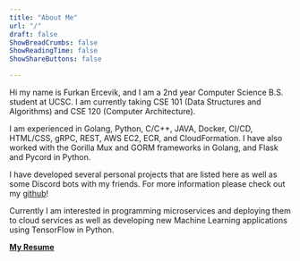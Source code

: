 ```yaml
---
title: "About Me"
url: "/"
draft: false
ShowBreadCrumbs: false
ShowReadingTime: false
ShowShareButtons: false

---
```

Hi my name is Furkan Ercevik, and I am a 2nd year Computer Science B.S. student at UCSC. I am currently taking CSE 101 (Data Structures and Algorithms) and CSE 120 (Computer Architecture). 

I am experienced in Golang, Python, C/C++, JAVA, Docker, CI/CD, HTML/CSS, gRPC, REST, AWS EC2, ECR, and CloudFormation. I have also worked with the Gorilla Mux and GORM frameworks in Golang, and Flask and Pycord in Python.

I have developed several personal projects that are listed here as well as some Discord bots with my friends. For more information please check out my [github](https://github.com/fercevik729)!

Currently I am interested in programming microservices and deploying them to cloud services as well as developing new Machine Learning applications using TensorFlow in Python.

**[My Resume](https://drive.google.com/file/d/17_XP3bkyt0YsyM62RNoVazAgmlsSgYiG/view?usp=sharing)**


